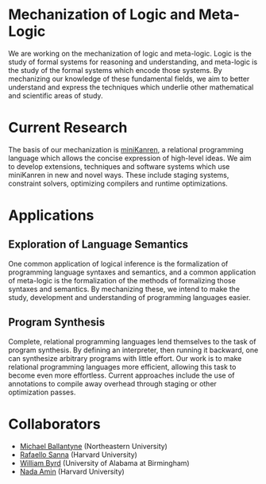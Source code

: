 # Mechanization of Logic and Meta-Logic

We are working on the mechanization of logic and meta-logic. Logic is the study of formal systems for reasoning and understanding, and meta-logic is the study of the formal systems which encode those systems. By mechanizing our knowledge of these fundamental fields, we aim to better understand and express the techniques which underlie other mathematical and scientific areas of study.

# Current Research

The basis of our mechanization is [miniKanren](http://minikanren.org/), a relational programming language which allows the concise expression of high-level ideas. We aim to develop extensions, techniques and software systems which use miniKanren in new and novel ways. These include staging systems, constraint solvers, optimizing compilers and runtime optimizations.

# Applications

## Exploration of Language Semantics

One common application of logical inference is the formalization of programming language syntaxes and semantics, and a common application of meta-logic is the formalization of the methods of formalizing those syntaxes and semantics. By mechanizing these, we intend to make the study, development and understanding of programming languages easier.

## Program Synthesis

Complete, relational programming languages lend themselves to the task of program synthesis. By defining an interpreter, then running it backward, one can synthesize arbitrary programs with little effort. Our work is to make relational programming languages more efficient, allowing this task to become even more effortless. Current approaches include the use of annotations to compile away overhead through staging or other optimization passes.

# Collaborators

- [Michael Ballantyne](https://mballantyne.net/) (Northeastern University)
- [Rafaello Sanna](https://github.com/rvs314) (Harvard University)
- [William Byrd](http://webyrd.net/) (University of Alabama at Birmingham)
- [Nada Amin](https://namin.seas.harvard.edu/about) (Harvard University)

<!--  LocalWords:  Nada Amin Rafaello Sanna Ballantyne LocalWords miniKanren
 -->
